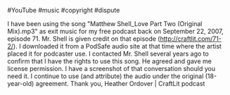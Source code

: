 #YouTube #music #copyright #dispute 


I have been using the song "Matthew Shell_Love Part Two (Original Mix).mp3" as exit music for my free podcast back on September 22, 2007, episode 71. Mr. Shell is given credit on that episode (http://craftlit.com/71-2/). I downloaded it from a PodSafe audio site at that time where the artist placed it for podcaster use. 
I contacted Mr. Shell several years ago to confirm that I have the rights to use this song. He agreed and gave me license permission. I have a screenshot of that conversation should you need it.
I continue to use (and attribute) the audio under the original (18-year-old) agreement.
Thank you,
Heather Ordover | CraftLit podcast